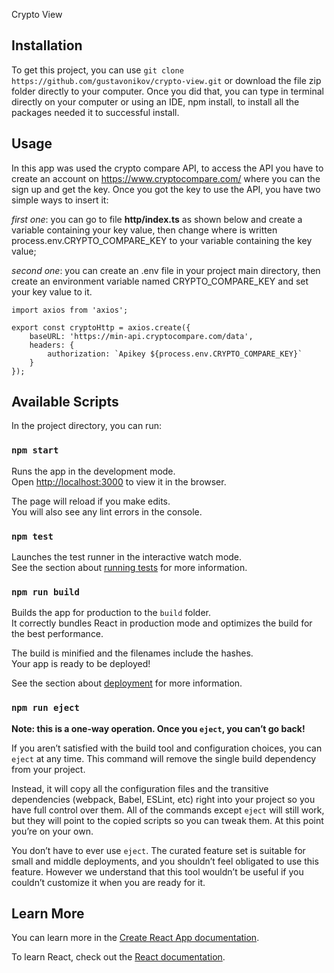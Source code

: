 Crypto View

## Installation

To get this project, you can use ``git clone https://github.com/gustavonikov/crypto-view.git`` or download the file zip folder directly to your computer.
Once you did that, you can type in terminal directly on your computer or using an IDE, npm install, to install all the packages needed it to successful install.

## Usage

In this app was used the crypto compare API, to access the API you have to create an account on https://www.cryptocompare.com/ where you can the sign up and get the key.
Once you got the key to use the API, you have two simple ways to insert it:

*first one*: you can go to file **http/index.ts** as shown below and create a variable containing your key value, then change where is written process.env.CRYPTO_COMPARE_KEY to your variable containing the key value; 

*second one*: you can create an .env file in your project main directory, then create an environment variable named CRYPTO_COMPARE_KEY and set your key value to it.

```
import axios from 'axios';

export const cryptoHttp = axios.create({
    baseURL: 'https://min-api.cryptocompare.com/data',
    headers: {
        authorization: `Apikey ${process.env.CRYPTO_COMPARE_KEY}`
    }
});
```

## Available Scripts

In the project directory, you can run:

### `npm start`

Runs the app in the development mode.\
Open [http://localhost:3000](http://localhost:3000) to view it in the browser.

The page will reload if you make edits.\
You will also see any lint errors in the console.

### `npm test`

Launches the test runner in the interactive watch mode.\
See the section about [running tests](https://facebook.github.io/create-react-app/docs/running-tests) for more information.

### `npm run build`

Builds the app for production to the `build` folder.\
It correctly bundles React in production mode and optimizes the build for the best performance.

The build is minified and the filenames include the hashes.\
Your app is ready to be deployed!

See the section about [deployment](https://facebook.github.io/create-react-app/docs/deployment) for more information.

### `npm run eject`

**Note: this is a one-way operation. Once you `eject`, you can’t go back!**

If you aren’t satisfied with the build tool and configuration choices, you can `eject` at any time. This command will remove the single build dependency from your project.

Instead, it will copy all the configuration files and the transitive dependencies (webpack, Babel, ESLint, etc) right into your project so you have full control over them. All of the commands except `eject` will still work, but they will point to the copied scripts so you can tweak them. At this point you’re on your own.

You don’t have to ever use `eject`. The curated feature set is suitable for small and middle deployments, and you shouldn’t feel obligated to use this feature. However we understand that this tool wouldn’t be useful if you couldn’t customize it when you are ready for it.

## Learn More

You can learn more in the [Create React App documentation](https://facebook.github.io/create-react-app/docs/getting-started).

To learn React, check out the [React documentation](https://reactjs.org/).
